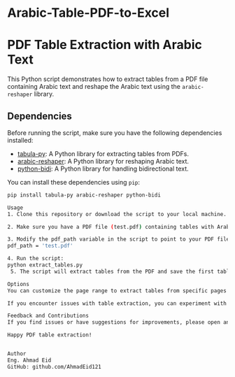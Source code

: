 # Arabic-Table-PDF-to-Excel
# PDF Table Extraction with Arabic Text

This Python script demonstrates how to extract tables from a PDF file containing Arabic text and reshape the Arabic text using the `arabic-reshaper` library.

## Dependencies

Before running the script, make sure you have the following dependencies installed:

- [tabula-py](https://pypi.org/project/tabula-py/): A Python library for extracting tables from PDFs.
- [arabic-reshaper](https://pypi.org/project/arabic-reshaper/): A Python library for reshaping Arabic text.
- [python-bidi](https://pypi.org/project/python-bidi/): A Python library for handling bidirectional text.

You can install these dependencies using `pip`:

```bash
pip install tabula-py arabic-reshaper python-bidi

Usage
1. Clone this repository or download the script to your local machine.

2. Make sure you have a PDF file (test.pdf) containing tables with Arabic text.

3. Modify the pdf_path variable in the script to point to your PDF file:
pdf_path = 'test.pdf'

4. Run the script:
python extract_tables.py
 5. The script will extract tables from the PDF and save the first table to a CSV file named first_table.csv with reshaped Arabic text.

Options
You can customize the page range to extract tables from specific pages by modifying the pages parameter in the script.

If you encounter issues with table extraction, you can experiment with different tabula-py options and settings, such as the lattice option.

Feedback and Contributions
If you find issues or have suggestions for improvements, please open an issue or create a pull request in this repository.

Happy PDF table extraction!


Author
Eng. Ahmad Eid
GitHub: github.com/AhmadEid121
